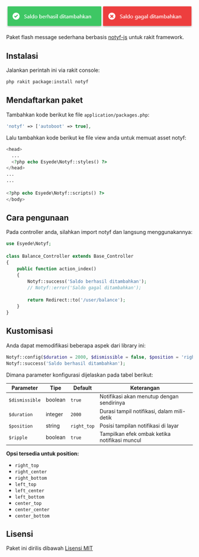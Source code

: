 <p align="center"><img src="screenshot.png" alt="notyf"></p>

Paket flash message sederhana berbasis [notyf-js](https://github.com/ardalanamini/notyf) untuk rakit framework.

## Instalasi
Jalankan perintah ini via rakit console:

```sh
php rakit package:install notyf
```


## Mendaftarkan paket

Tambahkan kode berikut ke file `application/packages.php`:

```php
'notyf' => ['autoboot' => true],
```

Lalu tambahkan kode berikut ke file view anda untuk memuat asset notyf:

```php
<head>
  ...
  <?php echo Esyede\Notyf::styles() ?>
</head>
...
...

<?php echo Esyede\Notyf::scripts() ?>
</body>
```


## Cara pengunaan

Pada controller anda, silahkan import notyf dan langsung menggunakannya:

```php
use Esyede\Notyf;

class Balance_Controller extends Base_Controller
{
    public function action_index()
    {
        Notyf::success('Saldo berhasil ditambahkan');
        // Notyf::error('Saldo gagal ditambahkan');

        return Redirect::to('/user/balance');
    }
}
```

## Kustomisasi

Anda dapat memodifikasi beberapa aspek dari library ini:

```php
Notyf::config($duration = 2000, $dismissible = false, $position = 'right_top', $ripple = true)
Notyf::success('Saldo berhasil ditambahkan');
```

Dimana parameter konfigurasi dijelaskan pada tabel berikut:

| Parameter       | Tipe      | Default     | Keterangan                                    |
| --------------- | --------- | ----------- |---------------------------------------------- |
| `$dismissible`  | boolean   | `true`      | Notifikasi akan menutup dengan sendirinya     |
| `$duration`     | integer   | `2000`      | Durasi tampil notifikasi, dalam mili-detik    |
| `$position`     | string    | `right_top` | Posisi tampilan notifikasi di layar           |
| `$ripple`       | boolean   | `true`      | Tampilkan efek ombak ketika notifikasi muncul |


**Opsi tersedia untuk position:**

  - `right_top`
  - `right_center`
  - `right_bottom`
  - `left_top`
  - `left_center`
  - `left_bottom`
  - `center_top`
  -  `center_center`
  - `center_bottom`


## Lisensi

Paket ini dirilis dibawah [Lisensi MIT](https://github.com/esyede/notyf/blob/main/LICENSE)
